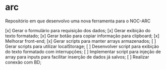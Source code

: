 # arc
Repositório em que desenvolvo uma nova ferramenta para o NOC-ARC

[x] Gerar o formulário para requisição dos dados;
[x] Gerar exibição do texto formatado;
[x] Gerar botão para copiar informação para clipboard;
[x] Melhorar front-end;
[x] Gerar scripts para manter arrays armazenados;
[ ] Gerar scripts para utilizar localStorage;
[ ] Desenvolver script para exibição do texto formatado com interrupções;
[ ] Implementar script para injeção de array para inputs para facilitar inserção de dados já salvos;
[ ] Realizar conexão com BD;
